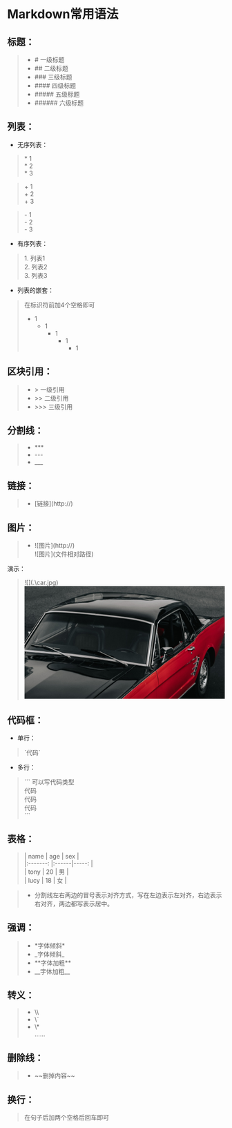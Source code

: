 # Markdown常用语法
## 标题：
> * \# 一级标题
> * \#\# 二级标题
> * \#\#\# 三级标题
> * \#\#\#\# 四级标题
> * \#\#\#\#\# 五级标题
> * \#\#\#\#\#\# 六级标题

## 列表：
* 无序列表：
> \* 1  
> \* 2  
> \* 3

> \+ 1  
> \+ 2  
> \+ 3

> \- 1  
> \- 2  
> \- 3
* 有序列表：
> 1\. 列表1  
> 2\. 列表2  
> 3\. 列表3
* 列表的嵌套：
>在标识符前加4个空格即可
>* 1
>    * 1
>        * 1
>            * 1
>                * 1

## 区块引用：
> * \> 一级引用
> * \>\> 二级引用
> * \>\>\> 三级引用

## 分割线：
> * \*\*\*
> * \-\-\-
> * \_\_\_

## 链接：
> * \[链接]\(http://)

## 图片：
> * \!\[图片]\(http://)  
>\!\[图片]\(文件相对路径) 

演示：
>\!\[]\(.\car.jpg)  
>![](.\car.jpg)  

## 代码框：
* 单行：  
> \`代码\`  

* 多行：  
> \`\`\` 可以写代码类型  
> 代码  
> 代码  
> 代码  
> \`\`\`

## 表格：
> | name | age | sex |  
> |:\-\-\-\-\-\-\-: |:\-\-\-\-\-\-|\-\-\-\-\-: |  
> | tony | 20 | 男 |  
> | lucy | 18 | 女 |

> * 分割线左右两边的冒号表示对齐方式，写在左边表示左对齐，右边表示右对齐，两边都写表示居中。

## 强调：
> * \*字体倾斜\*  
> * \_字体倾斜\_  
> * \*\*字体加粗\*\*  
> * \_\_字体加粗\_\_

## 转义：
> * \\\\  
> * \\\`  
> * \\\*  
> ……

## 删除线：
> * \~\~删掉内容\~\~

## 换行：
> 在句子后加两个空格后回车即可  
